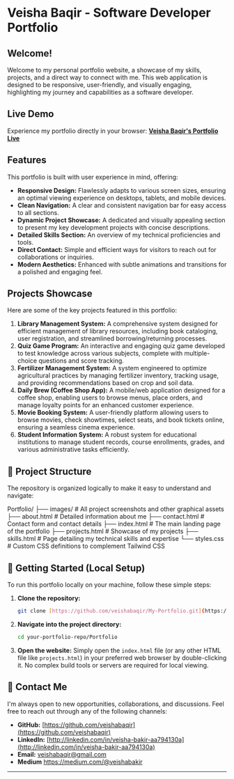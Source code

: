 # Veisha Baqir - Software Developer Portfolio

## Welcome!

Welcome to my personal portfolio website, a showcase of my skills, projects, and a direct way to connect with me. This web application is designed to be responsive, user-friendly, and visually engaging, highlighting my journey and capabilities as a software developer.

## Live Demo

Experience my portfolio directly in your browser:
[**Veisha Baqir's Portfolio Live**](https://veishabaqir.github.io/My-Portfolio/)

## Features

This portfolio is built with user experience in mind, offering:

* **Responsive Design:** Flawlessly adapts to various screen sizes, ensuring an optimal viewing experience on desktops, tablets, and mobile devices.
* **Clean Navigation:** A clear and consistent navigation bar for easy access to all sections.
* **Dynamic Project Showcase:** A dedicated and visually appealing section to present my key development projects with concise descriptions.
* **Detailed Skills Section:** An overview of my technical proficiencies and tools.
* **Direct Contact:** Simple and efficient ways for visitors to reach out for collaborations or inquiries.
* **Modern Aesthetics:** Enhanced with subtle animations and transitions for a polished and engaging feel.

## Projects Showcase

Here are some of the key projects featured in this portfolio:

1.  **Library Management System:** A comprehensive system designed for efficient management of library resources, including book cataloging, user registration, and streamlined borrowing/returning processes.
2.  **Quiz Game Program:** An interactive and engaging quiz game developed to test knowledge across various subjects, complete with multiple-choice questions and score tracking.
3.  **Fertilizer Management System:** A system engineered to optimize agricultural practices by managing fertilizer inventory, tracking usage, and providing recommendations based on crop and soil data.
4.  **Daily Brew (Coffee Shop App):** A mobile/web application designed for a coffee shop, enabling users to browse menus, place orders, and manage loyalty points for an enhanced customer experience.
5.  **Movie Booking System:** A user-friendly platform allowing users to browse movies, check showtimes, select seats, and book tickets online, ensuring a seamless cinema experience.
6.  **Student Information System:** A robust system for educational institutions to manage student records, course enrollments, grades, and various administrative tasks efficiently.

## 📂 Project Structure

The repository is organized logically to make it easy to understand and navigate:

Portfolio/
├── images/             # All project screenshots and other graphical assets
├── about.html          # Detailed information about me
├── contact.html        # Contact form and contact details
├── index.html          # The main landing page of the portfolio
├── projects.html       # Showcase of my projects
├── skills.html         # Page detailing my technical skills and expertise
└── styles.css          # Custom CSS definitions to complement Tailwind CSS


## 🚀 Getting Started (Local Setup)

To run this portfolio locally on your machine, follow these simple steps:

1.  **Clone the repository:**
    ```bash
    git clone [https://github.com/veishabaqir/My-Portfolio.git](https://github.com/veishabaqir/My-Portfolio.git)
    ```
2.  **Navigate into the project directory:**
    ```bash
    cd your-portfolio-repo/Portfolio
    ```
3.  **Open the website:**
    Simply open the `index.html` file (or any other HTML file like `projects.html`) in your preferred web browser by double-clicking it. No complex build tools or servers are required for local viewing.

## 🤝 Contact Me

I'm always open to new opportunities, collaborations, and discussions. Feel free to reach out through any of the following channels:

* **GitHub:** [https://github.com/veishabaqir](https://github.com/veishabaqir)
* **LinkedIn:** [http://linkedin.com/in/veisha-bakir-aa794130a](http://linkedin.com/in/veisha-bakir-aa794130a)
* **Email:** veishabaqir@gmail.com
* **Medium** https://medium.com/@veishabakir

---
